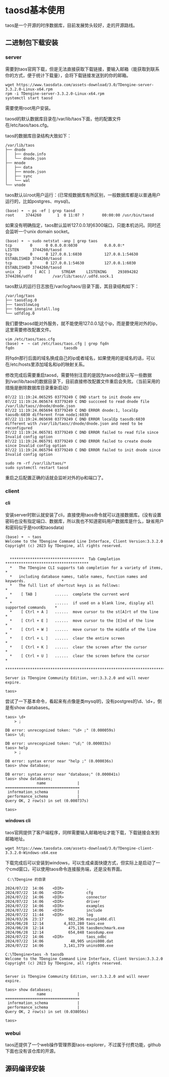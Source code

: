 # taosd基本使用

taos是一个开源的时序数据库，目前发展势头较好，走的开源路线。

## 二进制包下载安装

### server

需要到taos官网下载，但是无法直接获取下载链接，要输入邮箱（能获取到联系你的方式，便于统计下载量），会将下载链接发送到的你的邮箱。

```shell
wget https://www.taosdata.com/assets-download/3.0/TDengine-server-3.3.2.0-Linux-x64.rpm
rpm -i TDengine-server-3.3.2.0-Linux-x64.rpm
systemctl start taosd
```
需要使用root用户安装。

taosd的默认数据库目录在/var/lib/taos下面，他的配置文件在/etc/taos/taos.cfg。

taos的数据库目录结构大致如下：

```shell
/var/lib/taos
├── dnode
│   ├── dnode.info
│   └── dnode.json
├── mnode
│   ├── data
│   ├── mnode.json
│   ├── sync
│   └── wal
└── vnode
```
taos默认以root用户运行：(已常规数据库有所区别，一般数据库都是以普通用户运行的，比如postgres、mysql)。

```shell
(base) ➜  ~ ps -ef | grep taosd
root     3744260       1  0 11:07 ?        00:00:00 /usr/bin/taosd
```

如果没有明确指定，taos默认监听127.0.0.1的6300端口，只能本机访问。同时还会监听一个unix domain socket。

```shell
(base) ➜  ~ sudo netstat -anp | grep taos
tcp        0      0 0.0.0.0:6030            0.0.0.0:*               LISTEN      3744260/taosd       
tcp        0      0 127.0.0.1:6030          127.0.0.1:54630         ESTABLISHED 3744260/taosd       
tcp        0      0 127.0.0.1:54630         127.0.0.1:6030          ESTABLISHED 3744260/taosd       
unix  2      [ ACC ]     STREAM     LISTENING     293894282 3744286/udfd         /var/lib/taos//.udfd.sock.1
```

taos默认的运行日志放在/var/log/taos/目录下面，其目录结构如下：

```shell
/var/log/taos
├── taosdlog.0
├── taosSlowLog
├── tdengine_install.log
└── udfdlog.0
```

我们要使taosd能对外服务，就不能使用127.0.0.1这个ip，而是要使用对外的ip，这里需要修改配置文件。

```shell
vim /etc/taos/taos.cfg
(base) ➜  ~ cat /etc/taos/taos.cfg | grep fqdn
fqdn                      taosdb
```
将fqdn那行后面的域名换成自己的ip或者域名，如果使用的是域名的话，可以在/etc/hosts里添加域名和ip的映射关系。

修改完成后需要重启taosd，需要特别注意的是因为taosd会默认写一些数据到/var/lib/taos的数据目录下，目前直接修改配置文件重启会失败。（当前采用的措施是删除数据库目录重新启动）

```shell
07/22 11:19:24.065295 03779249 C DND start to init dnode env
07/22 11:19:24.065674 03779249 C DND succceed to read dnode file /var/lib/taos//dnode/dnode.json
07/22 11:19:24.065694 03779249 C DND ERROR dnode:1, localEp taosdb:6030 different from node1:6030
07/22 11:19:24.065698 03779249 C DND ERROR localEp taosdb:6030 different with /var/lib/taos//dnode/dnode.json and need to be reconfigured
07/22 11:19:24.065781 03779249 C DND ERROR failed to read file since Invalid config option
07/22 11:19:24.065791 03779249 C DND ERROR failed to create dnode since Invalid config option
07/22 11:19:24.065794 03779249 C DND ERROR failed to init dnode since Invalid config option
```

```shell
sudo rm -rf /var/lib/taos/*
sudo systemctl restart taosd 
```
重启之后配置正确的话就会监听对外的ip和端口了。

### client

#### cli

安装server时默认就安装了cli，直接使用taos命令就可以连接数据库。(没有设置密码也没有指定端口、数据库，所以我也不知道密码用户数据库是什么，缺省用户和密码似乎是root和taosdata)

```shell
(base) ➜  ~ taos
Welcome to the TDengine Command Line Interface, Client Version:3.3.2.0
Copyright (c) 2023 by TDengine, all rights reserved.


  *********************************  Tab Completion  *************************************
  *   The TDengine CLI supports tab completion for a variety of items,                   *
  *   including database names, table names, function names and keywords.                *
  *   The full list of shortcut keys is as follows:                                      *
  *    [ TAB ]        ......  complete the current word                                  *
  *                   ......  if used on a blank line, display all supported commands    *
  *    [ Ctrl + A ]   ......  move cursor to the st[A]rt of the line                     *
  *    [ Ctrl + E ]   ......  move cursor to the [E]nd of the line                       *
  *    [ Ctrl + W ]   ......  move cursor to the middle of the line                      *
  *    [ Ctrl + L ]   ......  clear the entire screen                                    *
  *    [ Ctrl + K ]   ......  clear the screen after the cursor                          *
  *    [ Ctrl + U ]   ......  clear the screen before the cursor                         *
  ****************************************************************************************

Server is TDengine Community Edition, ver:3.3.2.0 and will never expire.

taos> 
```

尝试了一下基本命令，看起来有点像是类mysql的，没有postgres的\d、\d+，倒是有show databases。

```shell
taos> \d+
    > ;

DB error: unrecognized token: "\d+ ;" (0.000059s)
taos> \d;

DB error: unrecognized token: "\d;" (0.000033s)
taos> help
    > ;

DB error: syntax error near "help ;" (0.000036s)
taos> show database;

DB error: syntax error near "database;" (0.000041s)
taos> show databases;
              name              |
=================================
 information_schema             |
 performance_schema             |
Query OK, 2 row(s) in set (0.000737s)

taos> 
```

#### windows cli

taos官网提供了客户端程序，同样需要输入邮箱地址才能下载，下载链接会发到邮箱地址。

```shell
wget https://www.taosdata.com/assets-download/3.0/TDengine-client-3.3.2.0-Windows-x64.exe
```
下载完成后可以安装到windows，可以生成桌面快捷方式，但实际上是启动了一个cmd窗口，可以使用taos命令连接服务端，还是没有界面。

```shell
 C:\TDengine 的目录

2024/07/22  14:06    <DIR>          .
2024/07/22  14:06    <DIR>          cfg
2024/07/22  14:06    <DIR>          connector
2024/07/22  14:06    <DIR>          driver
2024/07/22  14:06    <DIR>          examples
2024/07/22  14:06    <DIR>          include
2024/07/22  11:44    <DIR>          log
2024/03/26  23:17           982,296 msvcp140d.dll
2024/06/28  12:14         4,833,280 taos.exe
2024/06/28  12:14           475,136 taosBenchmark.exe
2024/06/28  12:14           654,848 taosdump.exe
2024/07/22  14:06    <DIR>          taos_odbc
2024/07/22  14:06            48,905 unins000.dat
2024/07/22  14:06         3,141,379 unins000.exe
```

```shell
C:\TDengine>taos -h taosdb
Welcome to the TDengine Command Line Interface, Client Version:3.3.2.0
Copyright (c) 2023 by TDengine, all rights reserved.


Server is TDengine Community Edition, ver:3.3.2.0 and will never expire.

taos> show databases;
              name              |
=================================
 information_schema             |
 performance_schema             |
Query OK, 2 row(s) in set (0.038056s)

taos>
```

### webui

taos还提供了一个web操作管理界面taos-explorer，不过属于付费功能，github下面也没有该仓库的开源。

## 源码编译安装


